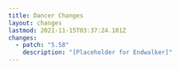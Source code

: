 ```yaml
---
title: Dancer Changes
layout: changes
lastmod: 2021-11-15T03:37:24.181Z
changes:
  - patch: "5.58"
    description: "[Placeholder for Endwalker]"
---
```

